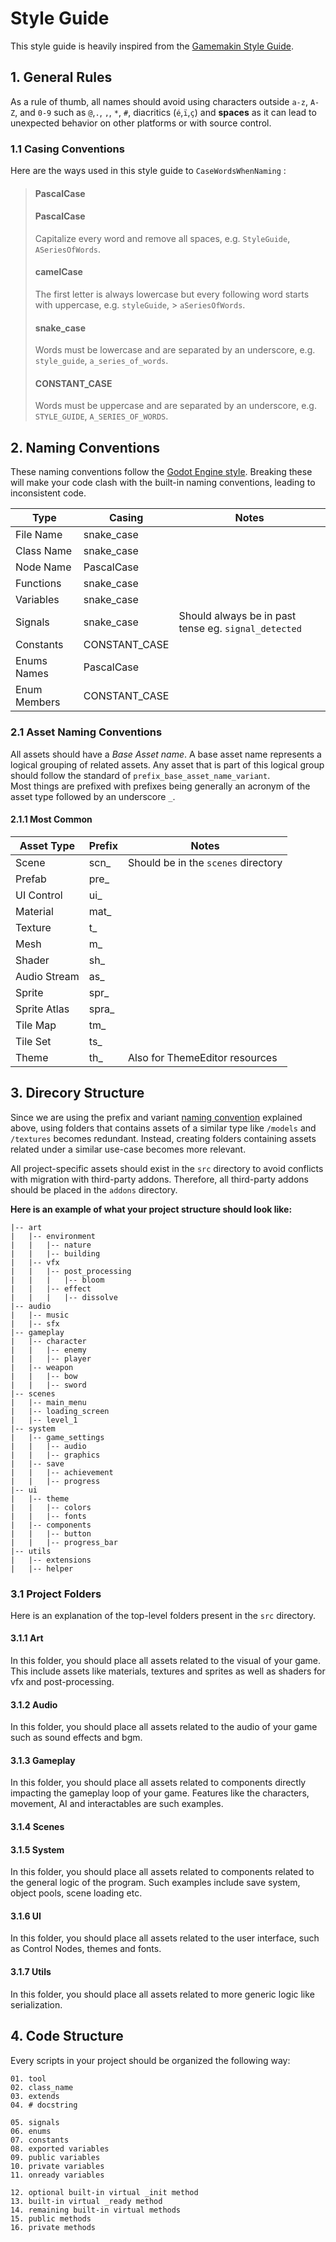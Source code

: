 # Style Guide

This style guide is heavily inspired from the [Gamemakin Style Guide](https://github.com/Allar/ue5-style-guide/tree/v2). 
## 1. General Rules  

As a rule of thumb, all names should avoid using characters outside `a-z`, `A-Z`, and `0-9` such as `@`,`.`, `,`, `*`, `#`, diacritics (`é`,`ï`,`ç`) and **spaces** as it can lead to unexpected behavior on other platforms or with source control.  

### 1.1 Casing Conventions
Here are the ways used in this style guide to `CaseWordsWhenNaming` :

> #### PascalCase
> #### PascalCase
> Capitalize every word and remove all spaces, e.g. `StyleGuide`, `ASeriesOfWords`.
> 
> #### camelCase
> The first letter is always lowercase but every following word starts with uppercase, e.g. `styleGuide`, > `aSeriesOfWords`.
> 
> #### snake_case
> Words must be lowercase and are separated by an underscore, e.g. `style_guide`, `a_series_of_words`.
> 
> #### CONSTANT_CASE
> Words must be uppercase and are separated by an underscore, e.g. `STYLE_GUIDE`, `A_SERIES_OF_WORDS`.
  

## 2. Naming Conventions

These naming conventions follow the [Godot Engine style](https://docs.godotengine.org/en/stable/tutorials/scripting/gdscript/gdscript_styleguide.html). Breaking these will make your code clash with the built-in naming conventions, leading to inconsistent code.


| Type         | Casing        | Notes                                                |
| ------------ | ------------- | ---------------------------------------------------- |
| File Name    | snake_case    |                                                      |
| Class Name   | snake_case    |                                                      |
| Node Name    | PascalCase    |                                                      |
| Functions    | snake_case    |                                                      |
| Variables    | snake_case    |                                                      |
| Signals      | snake_case    | Should always be in past tense eg. `signal_detected` |
| Constants    | CONSTANT_CASE |                                                      |
| Enums Names  | PascalCase    |                                                      |
| Enum Members | CONSTANT_CASE |                                                      |



### 2.1 Asset Naming Conventions

All assets should have a *Base Asset name*. A base asset name represents a logical grouping of related assets. Any asset that is part of this logical group should follow the standard of `prefix_base_asset_name_variant`.  
Most things are prefixed with prefixes being generally an acronym of the asset type followed by an underscore `_`.

#### 2.1.1 Most Common

| Asset Type   | Prefix | Notes                               |
| ------------ | ------ | ----------------------------------- |
| Scene        | scn_   | Should be in the `scenes` directory |
| Prefab       | pre_   |                                     |
| UI Control   | ui_    |                                     |
| Material     | mat_   |                                     |
| Texture      | t_     |                                     |
| Mesh         | m_     |                                     |
| Shader       | sh_    |                                     |
| Audio Stream | as_    |                                     |
| Sprite       | spr_   |                                     |
| Sprite Atlas | spra_  |                                     |
| Tile Map     | tm_    |                                     |
| Tile Set     | ts_    |                                     |
| Theme        | th_    | Also for ThemeEditor resources      |

## 3. Direcory Structure

Since we are using the prefix and variant [naming convention](#asset-naming-conventions) explained above, using folders that contains assets of a similar type like `/models` and `/textures` becomes redundant. Instead, creating folders containing assets related under a similar use-case becomes more relevant.

All project-specific assets should exist in the `src` directory to avoid conflicts with migration with third-party addons. Therefore, all third-party addons should be placed in the `addons` directory.

**Here is an example of what your project structure should look like:**

```
|-- art
|   |-- environment
|   |   |-- nature
|   |   |-- building
|   |-- vfx
|   |   |-- post_processing
|   |   |   |-- bloom
|   |   |-- effect
|   |   |   |-- dissolve
|-- audio
|   |-- music
|   |-- sfx
|-- gameplay
|   |-- character
|   |   |-- enemy
|   |   |-- player
|   |-- weapon
|   |   |-- bow
|   |   |-- sword
|-- scenes
|   |-- main_menu
|   |-- loading_screen
|   |-- level_1
|-- system
|   |-- game_settings
|   |   |-- audio
|   |   |-- graphics
|   |-- save
|   |   |-- achievement
|   |   |-- progress
|-- ui
|   |-- theme
|   |   |-- colors
|   |   |-- fonts
|   |-- components
|   |   |-- button
|   |   |-- progress_bar
|-- utils
|   |-- extensions
|   |-- helper
```

### 3.1 Project Folders

Here is an explanation of the top-level folders present in the `src` directory.

#### 3.1.1 Art
In this folder, you should place all assets related to the visual of your game. This include assets like materials, textures and sprites as well as shaders for vfx and post-processing.

#### 3.1.2 Audio
In this folder, you should place all assets related to the audio of your game such as sound effects and bgm.

#### 3.1.3 Gameplay
In this folder, you should place all assets related to components directly impacting the gameplay loop of your game.
Features like the characters, movement, AI and interactables are such examples.

#### 3.1.4 Scenes

#### 3.1.5 System
In this folder, you should place all assets related to components related to the general logic of the program. Such examples include save system, object pools, scene loading etc.

#### 3.1.6 UI
In this folder, you should place all assets related to the user interface, such as Control Nodes, themes and fonts.

#### 3.1.7 Utils
In this folder, you should place all assets related to more generic logic like serialization.

## 4. Code Structure

Every scripts in your project should be organized the following way:

```
01. tool
02. class_name
03. extends
04. # docstring

05. signals
06. enums
07. constants
08. exported variables
09. public variables
10. private variables
11. onready variables

12. optional built-in virtual _init method
13. built-in virtual _ready method
14. remaining built-in virtual methods
15. public methods
16. private methods
```